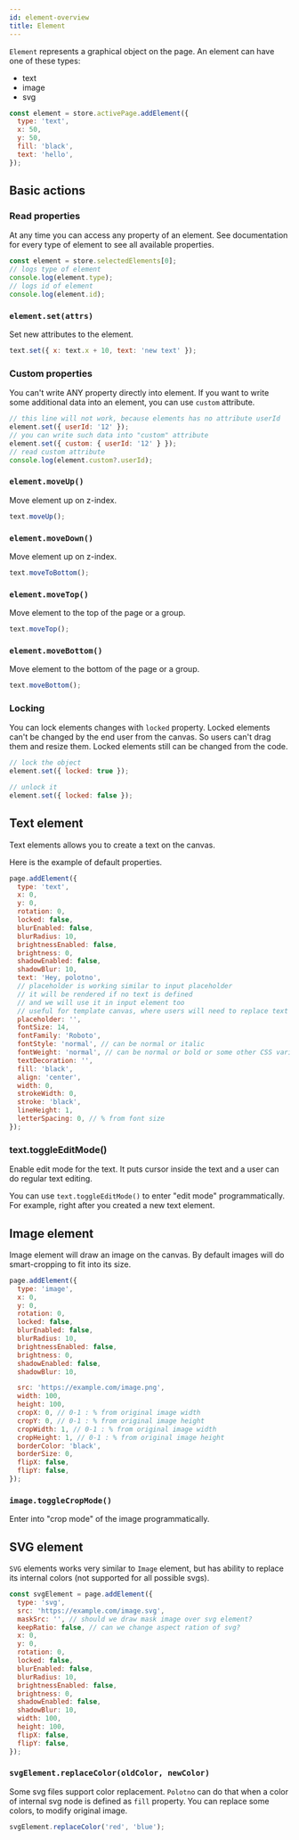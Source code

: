 ```yaml
---
id: element-overview
title: Element
---
```


`Element` represents a graphical object on the page. An element can have one of these types:

- text
- image
- svg

```js
const element = store.activePage.addElement({
  type: 'text',
  x: 50,
  y: 50,
  fill: 'black',
  text: 'hello',
});
```

## Basic actions

### Read properties

At any time you can access any property of an element. See documentation for every type of element to see all available properties.

```js
const element = store.selectedElements[0];
// logs type of element
console.log(element.type);
// logs id of element
console.log(element.id);
```

### `element.set(attrs)`

Set new attributes to the element.

```js
text.set({ x: text.x + 10, text: 'new text' });
```

### Custom properties

You can't write ANY property directly into element. If you want to write some additional data into an element, you can use `custom` attribute.

```js
// this line will not work, because elements has no attribute userId
element.set({ userId: '12' });
// you can write such data into "custom" attribute
element.set({ custom: { userId: '12' } });
// read custom attribute
console.log(element.custom?.userId);
```

### `element.moveUp()`

Move element up on z-index.

```js
text.moveUp();
```

### `element.moveDown()`

Move element up on z-index.

```js
text.moveToBottom();
```

### `element.moveTop()`

Move element to the top of the page or a group.

```js
text.moveTop();
```

### `element.moveBottom()`

Move element to the bottom of the page or a group.

```js
text.moveBottom();
```

### Locking

You can lock elements changes with `locked` property. Locked elements can't be changed by the end user from the canvas. So users can't drag them and resize them. Locked elements still can be changed from the code.

```js
// lock the object
element.set({ locked: true });

// unlock it
element.set({ locked: false });
```

## Text element

Text elements allows you to create a text on the canvas.

Here is the example of default properties.

```js
page.addElement({
  type: 'text',
  x: 0,
  y: 0,
  rotation: 0,
  locked: false,
  blurEnabled: false,
  blurRadius: 10,
  brightnessEnabled: false,
  brightness: 0,
  shadowEnabled: false,
  shadowBlur: 10,
  text: 'Hey, polotno',
  // placeholder is working similar to input placeholder
  // it will be rendered if no text is defined
  // and we will use it in input element too
  // useful for template canvas, where users will need to replace text elements
  placeholder: '',
  fontSize: 14,
  fontFamily: 'Roboto',
  fontStyle: 'normal', // can be normal or italic
  fontWeight: 'normal', // can be normal or bold or some other CSS variations
  textDecoration: '',
  fill: 'black',
  align: 'center',
  width: 0,
  strokeWidth: 0,
  stroke: 'black',
  lineHeight: 1,
  letterSpacing: 0, // % from font size
});
```

### text.toggleEditMode()

Enable edit mode for the text. It puts cursor inside the text and a user can do regular text editing.

You can use `text.toggleEditMode()` to enter "edit mode" programmatically. For example, right after you created a new text element.

## Image element

Image element will draw an image on the canvas. By default images will do smart-cropping to fit into its size.

```js
page.addElement({
  type: 'image',
  x: 0,
  y: 0,
  rotation: 0,
  locked: false,
  blurEnabled: false,
  blurRadius: 10,
  brightnessEnabled: false,
  brightness: 0,
  shadowEnabled: false,
  shadowBlur: 10,

  src: 'https://example.com/image.png',
  width: 100,
  height: 100,
  cropX: 0, // 0-1 : % from original image width
  cropY: 0, // 0-1 : % from original image height
  cropWidth: 1, // 0-1 : % from original image width
  cropHeight: 1, // 0-1 : % from original image height
  borderColor: 'black',
  borderSize: 0,
  flipX: false,
  flipY: false,
});
```

### `image.toggleCropMode()`

Enter into "crop mode" of the image programmatically.

## SVG element

`SVG` elements works very similar to `Image` element, but has ability to replace its internal colors (not supported for all possible svgs).

```js
const svgElement = page.addElement({
  type: 'svg',
  src: 'https://example.com/image.svg',
  maskSrc: '', // should we draw mask image over svg element?
  keepRatio: false, // can we change aspect ration of svg?
  x: 0,
  y: 0,
  rotation: 0,
  locked: false,
  blurEnabled: false,
  blurRadius: 10,
  brightnessEnabled: false,
  brightness: 0,
  shadowEnabled: false,
  shadowBlur: 10,
  width: 100,
  height: 100,
  flipX: false,
  flipY: false,
});
```

### `svgElement.replaceColor(oldColor, newColor)`

Some svg files support color replacement. `Polotno` can do that when a color of internal svg node is defined as `fill` property.
You can replace some colors, to modify original image.

```js
svgElement.replaceColor('red', 'blue');
```
